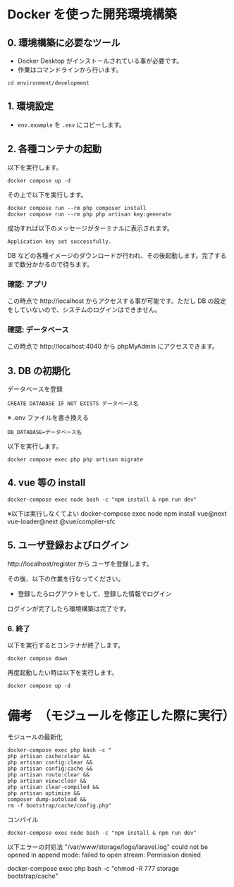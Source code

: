 # Docker を使った開発環境構築

## 0. 環境構築に必要なツール

- Docker Desktop がインストールされている事が必要です。
- 作業はコマンドラインから行います。

```
cd environment/development
```

## 1. 環境設定

- `env.example` を `.env` にコピーします。

## 2. 各種コンテナの起動

以下を実行します。

```
docker compose up -d
```

その上で以下を実行します。

```
docker compose run --rm php composer install
docker compose run --rm php php artisan key:generate
```

成功すれば以下のメッセージがターミナルに表示されます。

```
Application key set successfully.
```

DB などの各種イメージのダウンロードが行われ、その後起動します。完了するまで数分かかるので待ちます。

### 確認: アプリ

この時点で http://localhost からアクセスする事が可能です。ただし DB の設定をしていないので、システムのログインはできません。

### 確認: データベース

この時点で http://localhost:4040 から phpMyAdmin にアクセスできます。

## 3. DB の初期化

データベースを登録

```
CREATE DATABASE IF NOT EXISTS データベース名
```

※ .env ファイルを書き換える

```
DB_DATABASE=データベース名
```

以下を実行します。

```
docker compose exec php php artisan migrate
```

## 4. vue 等の install

```
docker-compose exec node bash -c "npm install & npm run dev"
```

※以下は実行しなくてよい
docker-compose exec node npm install vue@next vue-loader@next @vue/compiler-sfc

## 5. ユーザ登録およびログイン

http://localhost/register から ユーザを登録します。

その後、以下の作業を行なってください。

- 登録したらログアウトをして、登録した情報でログイン

ログインが完了したら環境構築は完了です。

### 6. 終了

以下を実行するとコンテナが終了します。

```
docker compose down
```

再度起動したい時は以下を実行します。

```
docker compose up -d
```

# 備考　（モジュールを修正した際に実行）

モジュールの最新化

```
docker-compose exec php bash -c "
php artisan cache:clear &&
php artisan config:clear &&
php artisan config:cache &&
php artisan route:clear &&
php artisan view:clear &&
php artisan clear-compiled &&
php artisan optimize &&
composer dump-autoload &&
rm -f bootstrap/cache/config.php"
```

コンパイル

```
docker-compose exec node bash -c "npm install & npm run dev"
```

以下エラーの対処法
"/var/www/storage/logs/laravel.log" could not be opened in append mode: failed to open stream: Permission denied

docker-compose exec php bash -c "chmod -R 777 storage bootstrap/cache"
